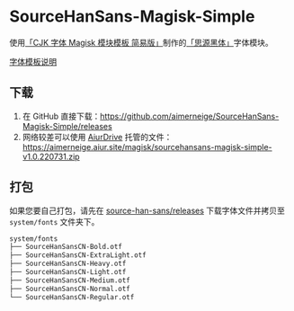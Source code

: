 # SourceHanSans-Magisk-Simple

使用[「CJK 字体 Magisk 模块模板 简易版」](https://github.com/lxgw/simple-cjk-font-magisk-module-template)制作的[「思源黑体」](https://github.com/adobe-fonts/source-han-sans)字体模块。

[字体模板说明](README-lxgw.md)

## 下载

1. 在 GitHub 直接下载：<https://github.com/aimerneige/SourceHanSans-Magisk-Simple/releases>
2. 网络较差可以使用 [AiurDrive](https://github.com/AiursoftWeb/AiurDrive) 托管的文件：<https://aimerneige.aiur.site/magisk/sourcehansans-magisk-simple-v1.0.220731.zip>

## 打包

如果您要自己打包，请先在 [source-han-sans/releases](https://github.com/adobe-fonts/source-han-sans/releases) 下载字体文件并拷贝至 `system/fonts` 文件夹下。

```bash
system/fonts
├── SourceHanSansCN-Bold.otf
├── SourceHanSansCN-ExtraLight.otf
├── SourceHanSansCN-Heavy.otf
├── SourceHanSansCN-Light.otf
├── SourceHanSansCN-Medium.otf
├── SourceHanSansCN-Normal.otf
└── SourceHanSansCN-Regular.otf
```
